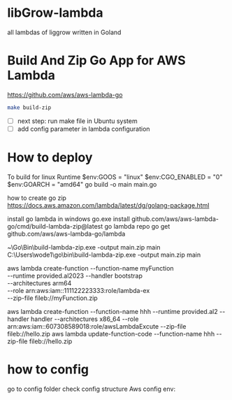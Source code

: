 # libGrow-lambda
all lambdas of liggrow written in Goland



# Build And Zip Go App for AWS Lambda
https://github.com/aws/aws-lambda-go

```bash
make build-zip
```

- [ ] next step: run make file in Ubuntu system
- [ ] add config parameter in lambda configuration

# How to deploy
To build for linux Runtime
 $env:GOOS = "linux"
 $env:CGO_ENABLED = "0"
 $env:GOARCH = "amd64"
 go build -o main main.go

 how to create go zip
https://docs.aws.amazon.com/lambda/latest/dg/golang-package.html

install go lambda in windows
go.exe install github.com/aws/aws-lambda-go/cmd/build-lambda-zip@latest
go lambda repo
go get github.com/aws/aws-lambda-go/lambda

 ~\Go\Bin\build-lambda-zip.exe -output main.zip main
C:\Users\wode1\go\bin\build-lambda-zip.exe -output main.zip main

aws lambda create-function --function-name myFunction \
--runtime provided.al2023 --handler bootstrap \
--architectures arm64 \
--role arn:aws:iam::111122223333:role/lambda-ex \
--zip-file fileb://myFunction.zip

aws lambda create-function --function-name hhh --runtime provided.al2 --handler handler --architectures x86_64 --role arn:aws:iam::607308589018:role/awsLambdaExcute --zip-file fileb://hello.zip
aws lambda update-function-code --function-name hhh --zip-file fileb://hello.zip

# how to config
go to config folder check config structure
Aws config env: